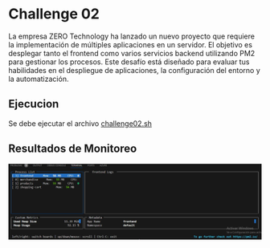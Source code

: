# Challenge 02

 La empresa ZERO Technology ha lanzado un nuevo proyecto que requiere la implementación de múltiples aplicaciones en un servidor. El objetivo es desplegar tanto el frontend como varios servicios backend utilizando PM2 para gestionar los procesos. Este desafío está diseñado para evaluar tus habilidades en el despliegue de aplicaciones, la configuración del entorno y la automatización.


## Ejecucion

Se debe ejecutar el archivo [challenge02.sh](/linux/challenge01/challenge02.sh)

## Resultados de Monitoreo

![Monitoreo_PM2](./docs/challenge02_1.JPG)